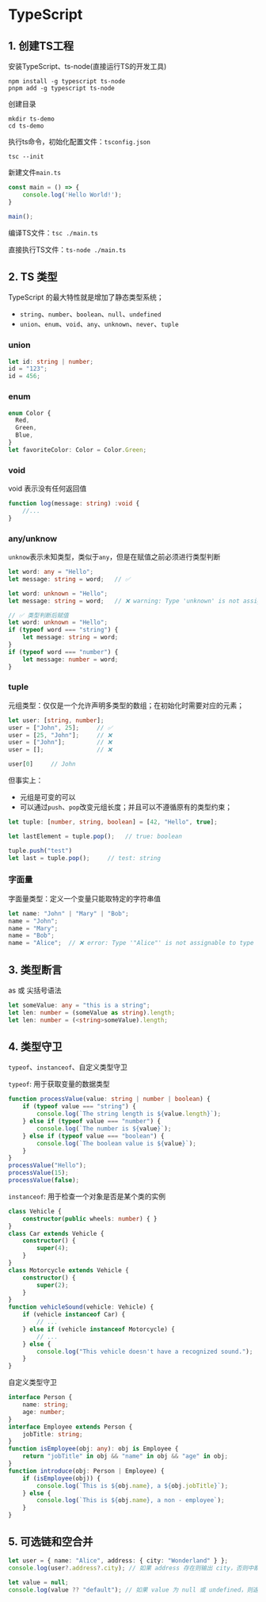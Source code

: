 # TypeScript

## 1. 创建TS工程

安装TypeScript、ts-node(直接运行TS的开发工具)
```shell
npm install -g typescript ts-node
pnpm add -g typescript ts-node
```
创建目录
```shell
mkdir ts-demo
cd ts-demo
```

执行ts命令，初始化配置文件：`tsconfig.json`
```shell
tsc --init
```

新建文件`main.ts`
```ts
const main = () => {
    console.log('Hello World!');
}

main();
```

编译TS文件：`tsc ./main.ts`

直接执行TS文件：`ts-node ./main.ts`


## 2. TS 类型

TypeScript 的最大特性就是增加了静态类型系统；

- `string`、`number`、`boolean`、`null`、`undefined`
- `union`、`enum`、`void`、`any`、`unknown`、`never`、`tuple`

### union
```ts
let id: string | number;
id = "123";
id = 456;
```

### enum
```ts
enum Color {
  Red,
  Green,
  Blue,
}
let favoriteColor: Color = Color.Green;
```

### void
void 表示没有任何返回值
```ts
function log(message: string) :void { 
    //... 
}
```

### any/unknow
`unknow`表示未知类型，类似于`any`，但是在赋值之前必须进行类型判断
```ts
let word: any = "Hello";
let message: string = word;   // ✅

let word: unknown = "Hello";
let message: string = word;   // ❌ warning: Type 'unknown' is not assignable to type 'string'.

// ✅ 类型判断后赋值
let word: unknown = "Hello";
if (typeof word === "string") {
    let message: string = word;
}
if (typeof word === "number") {
    let message: number = word;
}
```

### tuple
元组类型：仅仅是一个允许声明多类型的数组；在初始化时需要对应的元素；
```ts
let user: [string, number];
user = ["John", 25];     // ✅
user = [25, "John"];     // ❌
user = ["John"];         // ❌
user = [];               // ❌

user[0]     // John
```

但事实上：
- 元组是可变的可以
- 可以通过`push`、`pop`改变元组长度；并且可以不遵循原有的类型约束；
```ts
let tuple: [number, string, boolean] = [42, "Hello", true];

let lastElement = tuple.pop();   // true: boolean

tuple.push("test")
let last = tuple.pop();     // test: string
```


### 字面量

字面量类型：定义一个变量只能取特定的字符串值
```ts
let name: "John" | "Mary" | "Bob";
name = "John";
name = "Mary";
name = "Bob";
name = "Alice";  // ❌ error: Type '"Alice"' is not assignable to type '"John" | "Mary" | "Bob"'.
```


## 3. 类型断言

as 或 尖括号语法
```ts
let someValue: any = "this is a string";
let len: number = (someValue as string).length;
let len: number = (<string>someValue).length;
```

## 4. 类型守卫
`typeof`、`instanceof`、自定义类型守卫

`typeof`: 用于获取变量的数据类型
```ts
function processValue(value: string | number | boolean) {
    if (typeof value === "string") {
        console.log(`The string length is ${value.length}`);
    } else if (typeof value === "number") {
        console.log(`The number is ${value}`);
    } else if (typeof value === "boolean") {
        console.log(`The boolean value is ${value}`);
    }
}
processValue("Hello");
processValue(15);
processValue(false);
```

`instanceof`: 用于检查一个对象是否是某个类的实例

```ts
class Vehicle {
    constructor(public wheels: number) { }
}
class Car extends Vehicle {
    constructor() {
        super(4);
    }
}
class Motorcycle extends Vehicle {
    constructor() {
        super(2);
    }
}
function vehicleSound(vehicle: Vehicle) {
    if (vehicle instanceof Car) {
        // ...
    } else if (vehicle instanceof Motorcycle) {
        // ...
    } else {
        console.log("This vehicle doesn't have a recognized sound.");
    }
}
```

自定义类型守卫
```ts
interface Person {
    name: string;
    age: number;
}
interface Employee extends Person {
    jobTitle: string;
}
function isEmployee(obj: any): obj is Employee {
    return "jobTitle" in obj && "name" in obj && "age" in obj;
}
function introduce(obj: Person | Employee) {
    if (isEmployee(obj)) {
        console.log(`This is ${obj.name}, a ${obj.jobTitle}`);
    } else {
        console.log(`This is ${obj.name}, a non - employee`);
    }
}
```



## 5. 可选链和空合并

```ts
let user = { name: "Alice", address: { city: "Wonderland" } };
console.log(user?.address?.city); // 如果 address 存在则输出 city，否则中断后续执行，直接返回 undefined
```

```ts
let value = null;
console.log(value ?? "default"); // 如果 value 为 null 或 undefined，则返回 "default"
```